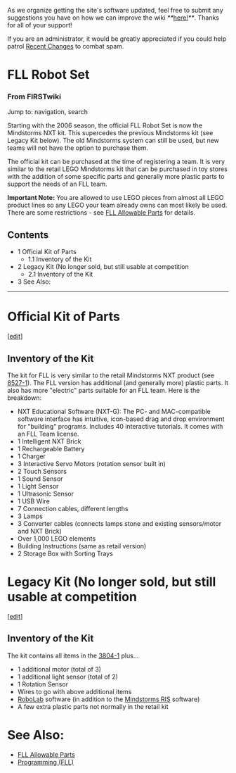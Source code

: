 As we organize getting the site's software updated, feel free to submit any
suggestions you have on how we can improve the wiki
_**_[here!](/index.php/User:Hallry/Suggestions "User:Hallry/Suggestions"
)_**_. Thanks for all of your support!

If you are an administrator, it would be greatly appreciated if you could help
patrol [Recent Changes](/index.php/Special:Recentchanges
"Special:Recentchanges" ) to combat spam.

# FLL Robot Set

### From FIRSTwiki

Jump to: navigation, search

Starting with the 2006 season, the official FLL Robot Set is now the
Mindstorms NXT kit. This supercedes the previous Mindstorms kit (see Legacy
Kit below). The old Mindstorms system can still be used, but new teams will
not have the option to purchase them.

The official kit can be purchased at the time of registering a team. It is
very similar to the retail LEGO Mindstorms kit that can be purchased in toy
stores with the addition of some specific parts and generally more plastic
parts to support the needs of an FLL team.

**Important Note:** You are allowed to use LEGO pieces from almost all LEGO product lines so any LEGO your team already owns can most likely be used. There are some restrictions - see [FLL Allowable Parts](/index.php/FLL_Allowable_Parts "FLL Allowable Parts" ) for details. 

## Contents

  * 1 Official Kit of Parts
    * 1.1 Inventory of the Kit
  * 2 Legacy Kit (No longer sold, but still usable at competition
    * 2.1 Inventory of the Kit
  * 3 See Also:  
---  
  

# Official Kit of Parts

[[edit](/index.php?title=FLL_Robot_Set&action=edit&section=2 "Edit section:
Inventory of the Kit" )]

## Inventory of the Kit

The kit for FLL is very similar to the retail Mindstorms NXT product (see
[8527-1](http://peeron.com/inv/sets/8527-1 "http://peeron.com/inv/sets/8527-1"
)). The FLL version has additional (and generally more) plastic parts. It also
has more "electric" parts suitable for an FLL team. Here is the breakdown:

  * NXT Educational Software (NXT-G): The PC- and MAC-compatible software interface has intuitive, icon-based drag and drop environment for "building" programs. Includes 40 interactive tutorials. It comes with an FLL Team license. 
  * 1 Intelligent NXT Brick 
  * 1 Rechargeable Battery 
  * 1 Charger 
  * 3 Interactive Servo Motors (rotation sensor built in) 
  * 2 Touch Sensors 
  * 1 Sound Sensor 
  * 1 Light Sensor 
  * 1 Ultrasonic Sensor 
  * 1 USB Wire 
  * 7 Connection cables, different lengths 
  * 3 Lamps 
  * 3 Converter cables (connects lamps stone and existing sensors/motor and NXT Brick) 
  * Over 1,000 LEGO elements 
  * Building Instructions (same as retail version) 
  * 2 Storage Box with Sorting Trays 


# Legacy Kit (No longer sold, but still usable at competition

[[edit](/index.php?title=FLL_Robot_Set&action=edit&section=4 "Edit section:
Inventory of the Kit" )]

## Inventory of the Kit

The kit contains all items in the [3804-1](http://peeron.com/inv/sets/3804-1
"http://peeron.com/inv/sets/3804-1" ) plus...

  * 1 additional motor (total of 3) 
  * 1 additional light sensor (total of 2) 
  * 1 Rotation Sensor 
  * Wires to go with above additional items 
  * [RoboLab](/index.php/RoboLab "RoboLab" ) software (in addition to the [Mindstorms RIS](/index.php?title=Mindstorms_RIS&action=edit "Mindstorms RIS" ) software) 
  * A few extra plastic parts not normally in the retail kit 


# See Also:

  * [FLL Allowable Parts](/index.php/FLL_Allowable_Parts "FLL Allowable Parts" )
  * [Programming (FLL)](/index.php/Programming_%28FLL%29 "Programming \(FLL\)" )

